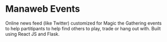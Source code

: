 
# Manaweb Events
Online news feed (like Twitter) customized for Magic the Gathering events to help partitipants to help find others to play, trade or hang out with. Built using React JS and Flask.
